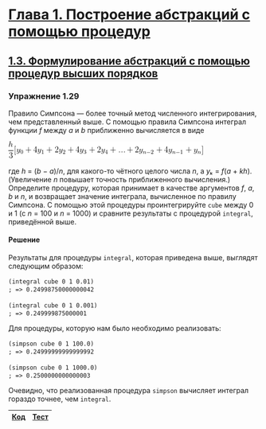 # [Глава 1. Построение абстракций с помощью процедур](index.md#Глава-1-Построение-абстракций-с-помощью-процедур)
## [1.3. Формулирование абстракций с помощью процедур высших порядков](index.md#13-Формулирование-абстракций-с-помощью-процедур-высших-порядков)

### Упражнение 1.29
Правило Симпсона — более точный метод численного интегрирования, чем
представленный выше. С помощью правила Симпсона интеграл функции _f_ между _a_ и
_b_ приближенно вычисляется в виде

![Alt text](../../images/chapter01/exercise_1_29.gif)

где _h_ = (_b_ − _a_)/_n_, для какого-то чётного целого числа _n_, а _yₖ_ =
_f_(_a_ + _kh_). (Увеличение _n_ повышает точность приближенного вычисления.)
Определите процедуру, которая принимает в качестве аргументов _f_, _a_, _b_ и
_n_, и возвращает значение интеграла, вычисленное по правилу Симпсона. С помощью
этой процедуры проинтегрируйте `cube` между 0 и 1 (с _n_ = 100 и _n_ = 1000) и
сравните результаты с процедурой `integral`, приведённой выше.

#### Решение
Результаты для процедуры `integral`, которая приведена выше, выглядят следующим
образом:

```racket
(integral cube 0 1 0.01)
; => 0.24998750000000042

(integral cube 0 1 0.001)
; => 0.249999875000001
```
Для процедуры, которую нам было необходимо реализовать:

```racket
(simpson cube 0 1 100.0)
; => 0.24999999999999992

(simpson cube 0 1 1000.0)
; => 0.2500000000000003
```

Очевидно, что реализованная процедура `simpson` вычисляет интеграл гораздо
точнее, чем `integral`.

[Код](../../src/chapter01/exercise_1_29.rkt) | [Тест](../../test/chapter01/exercise_1_29-test.rkt)
--- | ---
